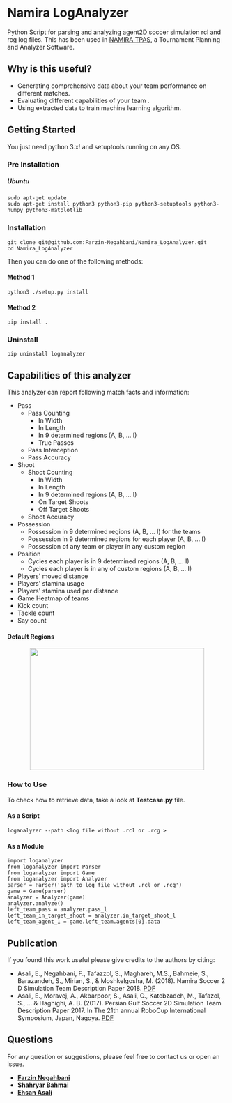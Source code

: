 # Namira LogAnalyzer

Python Script for parsing and analyzing agent2D soccer simulation rcl and rcg log files. This has been used in [NAMIRA TPAS](https://github.com/Farzin-Negahbani/Namira_TPAS),
a Tournament Planning and Analyzer Software.

## Why is this useful?

- Generating comprehensive data about your team performance on different matches.
- Evaluating different capabilities of your team .
- Using extracted data to train machine learning algorithm.

## Getting Started

You just need python 3.x! and setuptools running on any OS.

### Pre Installation

##### Ubuntu

    sudo apt-get update
    sudo apt-get install python3 python3-pip python3-setuptools python3-numpy python3-matplotlib

### Installation
    git clone git@github.com:Farzin-Negahbani/Namira_LogAnalyzer.git
    cd Namira_LogAnalyzer
Then you can do one of the following methods:
#### Method 1
    python3 ./setup.py install
#### Method 2
    pip install .

### Uninstall
    pip uninstall loganalyzer

## Capabilities of this analyzer

This analyzer can report following match facts and information:

- Pass
  - Pass Counting
    - In Width
    - In Length
    - In 9 determined regions (A, B, ... I)
    - True Passes
  - Pass Interception
  - Pass Accuracy
- Shoot
  - Shoot Counting
    - In Width
    - In Length
    - In 9 determined regions (A, B, ... I)
    - On Target Shoots
    - Off Target Shoots
  - Shoot Accuracy
- Possession
  - Possession in 9 determined regions (A, B, ... I) for the teams
  - Possession in 9 determined regions for each player (A, B, ... I)
  - Possession of any team or player in any custom region
- Position
  - Cycles each player is in 9 determined regions (A, B, ... I)
  - Cycles each player is in any of custom regions (A, B, ... I)
- Players' moved distance
- Players' stamina usage
- Players' stamina used per distance
- Game Heatmap of teams
- Kick count
- Tackle count
- Say count
#### Default Regions 
<p align="center">    
  <img width="400" height="280" src="https://github.com/Farzin-Negahbani/Namira_LogAnalyzer/blob/master/Img/default_regions.jpeg">
</p>

### How to Use

To check how to retrieve data, take a look at **Testcase.py** file.

#### As a Script

    loganalyzer --path <log file without .rcl or .rcg >

#### As a Module

    import loganalyzer
    from loganalyzer import Parser
    from loganalyzer import Game
    from loganalyzer import Analyzer
    parser = Parser('path to log file without .rcl or .rcg')
    game = Game(parser)
    analyzer = Analyzer(game)
    analyzer.analyze()
    left_team_pass = analyzer.pass_l
    left_team_in_target_shoot = analyzer.in_target_shoot_l
    left_team_agent_1 = game.left_team.agents[0].data

## Publication

If you found this work useful please give credits to the authors by citing:

- Asali, E., Negahbani, F., Tafazzol, S., Maghareh, M.S., Bahmeie, S., Barazandeh, S., Mirian, S., & Moshkelgosha, M. (2018). Namira Soccer 2 D Simulation Team Description Paper 2018. [PDF](https://archive.robocup.info/Soccer/Simulation/2D/TDPs/RoboCup/2018/Namira_SS2D_RC2018_TDP.pdf)
- Asali, E., Moravej, A., Akbarpoor, S., Asali, O., Katebzadeh, M., Tafazol, S., ... & Haghighi, A. B. (2017). Persian Gulf Soccer 2D Simulation Team Description Paper 2017. In The 21th annual RoboCup International Symposium, Japan, Nagoya. [PDF](https://www.robocup2017.org/file/symposium/soccer_sim_2D/TDP_PersianGulf.pdf)

## Questions

For any question or suggestions, please feel free to contact us or open an issue.

- **[Farzin Negahbani](mailto:farzin.negahbani@gmail.com)**
- **[Shahryar Bahmai](mailto:shahryarbahmeie@gmail.com)**
- **[Ehsan Asali](mailto:ehsanasali@uga.edu)**
